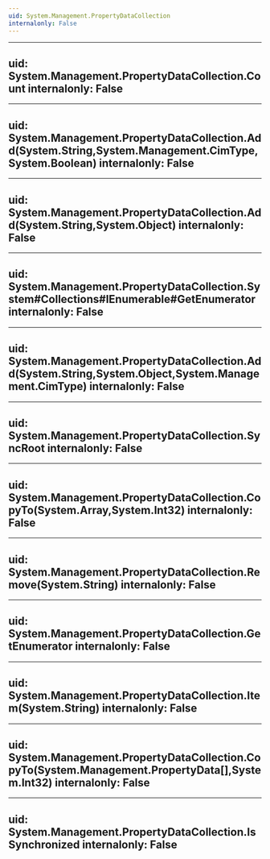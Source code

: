```yaml
---
uid: System.Management.PropertyDataCollection
internalonly: False
---
```


---
uid: System.Management.PropertyDataCollection.Count
internalonly: False
---

---
uid: System.Management.PropertyDataCollection.Add(System.String,System.Management.CimType,System.Boolean)
internalonly: False
---

---
uid: System.Management.PropertyDataCollection.Add(System.String,System.Object)
internalonly: False
---

---
uid: System.Management.PropertyDataCollection.System#Collections#IEnumerable#GetEnumerator
internalonly: False
---

---
uid: System.Management.PropertyDataCollection.Add(System.String,System.Object,System.Management.CimType)
internalonly: False
---

---
uid: System.Management.PropertyDataCollection.SyncRoot
internalonly: False
---

---
uid: System.Management.PropertyDataCollection.CopyTo(System.Array,System.Int32)
internalonly: False
---

---
uid: System.Management.PropertyDataCollection.Remove(System.String)
internalonly: False
---

---
uid: System.Management.PropertyDataCollection.GetEnumerator
internalonly: False
---

---
uid: System.Management.PropertyDataCollection.Item(System.String)
internalonly: False
---

---
uid: System.Management.PropertyDataCollection.CopyTo(System.Management.PropertyData[],System.Int32)
internalonly: False
---

---
uid: System.Management.PropertyDataCollection.IsSynchronized
internalonly: False
---
